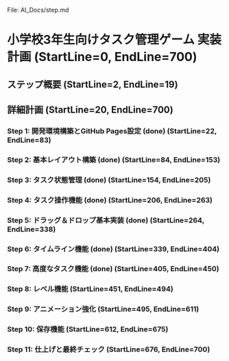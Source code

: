 File: AI_Docs/step.md
# 小学校3年生向けタスク管理ゲーム 実装計画 (StartLine=0, EndLine=700)
## ステップ概要 (StartLine=2, EndLine=19)
## 詳細計画 (StartLine=20, EndLine=700)
### Step 1: 開発環境構築とGitHub Pages設定 (done) (StartLine=22, EndLine=83)
### Step 2: 基本レイアウト構築 (done) (StartLine=84, EndLine=153)
### Step 3: タスク状態管理 (done) (StartLine=154, EndLine=205)
### Step 4: タスク操作機能 (done) (StartLine=206, EndLine=263)
### Step 5: ドラッグ＆ドロップ基本実装 (done) (StartLine=264, EndLine=338)
### Step 6: タイムライン機能 (done) (StartLine=339, EndLine=404)
### Step 7: 高度なタスク機能 (done) (StartLine=405, EndLine=450)
### Step 8: レベル機能 (StartLine=451, EndLine=494)
### Step 9: アニメーション強化 (StartLine=495, EndLine=611)
### Step 10: 保存機能 (StartLine=612, EndLine=675)
### Step 11: 仕上げと最終チェック (StartLine=676, EndLine=700)